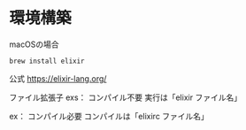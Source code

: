 # 環境構築

macOSの場合

```
brew install elixir
```

公式
https://elixir-lang.org/


ファイル拡張子
exs：
コンパイル不要
実行は「elixir ファイル名」

ex：
コンパイル必要
コンパイルは「elixirc ファイル名」
